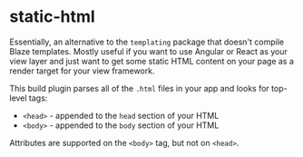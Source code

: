# static-html

Essentially, an alternative to the `templating` package that doesn't compile Blaze templates. Mostly useful if you want to use Angular or React as your view layer and just want to get some static HTML content on your page as a render target for your view framework.

This build plugin parses all of the `.html` files in your app and looks for top-level tags:

- `<head>` - appended to the `head` section of your HTML
- `<body>` - appended to the `body` section of your HTML

Attributes are supported on the `<body>` tag, but not on `<head>`.
